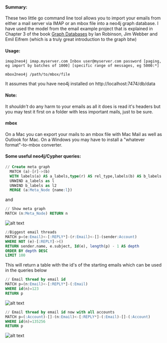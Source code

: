 #### Summary:

These two little go command line tool allows you to import your emails from either a mail server via IMAP or an mbox file into a neo4j graph database. I have used the model from the email example project that is explained in Chapter 3 of the book [Graph Databases](http://graphdatabases.com/) by Ian Robinson, Jim Webber and Emil Eifrem (which is a truly great introduction to the graph btw)

#### Usage:
```shell
imap2neo4j imap.myserver.com Inbox user@myserver.com password [paging, eg import by batches of 1000] [specific range of messages, eg 5000:*]
```
```shell
mbox2neo4j /path/to/mbox/file
```

It assumes that you have neo4j installed on http://localhost:7474/db/data

#### Note:
It *shouldn't* do any harm to your emails as all it does is read it's headers but you may test it first on a folder with less important mails, just to be sure.

#### mbox
On a Mac you can export your mails to an mbox file with Mac Mail as well as Outlook for Mac. On a Windows you may have to install a "whatever format"-to-mbox converter.

#### Some useful neo4j/Cypher queries:

```sql
// Create meta graph  
  MATCH (a)-[r]->(b)   
  WITH labels(a) AS a_labels,type(r) AS rel_type,labels(b) AS b_labels   
  UNWIND a_labels as l   
  UNWIND b_labels as l2   
  MERGE (a:Meta_Node {name:l})   
```
and
```sql
// Show meta graph 
MATCH (n:Meta_Node) RETURN n
```
![alt text](https://github.com/tolomaus/email2neo4j/blob/master/images/model.png "model")

```sql
//Biggest email threads
MATCH p=(e:Email)<-[:REPLY*]-(r:Email)<-[]-(sender:Account)
WHERE NOT (e)-[:REPLY]->()
RETURN sender.name, e.subject, Id(e), length(p) - 1 AS depth
ORDER BY depth DESC
LIMIT 100
```
This will return a table with the id's of the starting emails which can be used in the queries below

```sql
// Email thread by email id
MATCH p=(n:Email)<-[:REPLY*]-(:Email)
WHERE id(n)=123
RETURN p
```
![alt text](https://github.com/tolomaus/email2neo4j/blob/master/images/emailthread.png "Email thread")

```sql
// Email thread by email id now with all accounts
MATCH p=(:Account)-[]-(n:Email)<-[:REPLY*]-(:Email)-[]-(:Account)
WHERE id(n)=135256
RETURN p
```
![alt text](https://github.com/tolomaus/email2neo4j/blob/master/images/emailthreadwithaccounts.png "Email thread with accounts")

